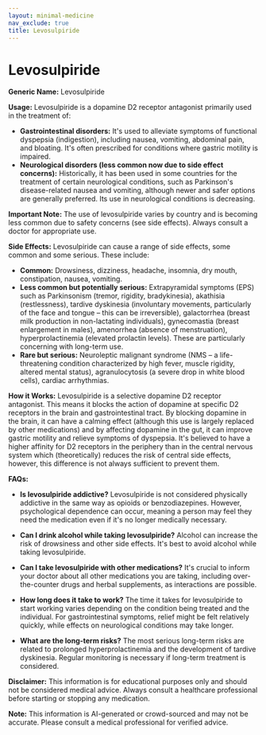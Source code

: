 ```yaml
---
layout: minimal-medicine
nav_exclude: true
title: Levosulpiride
---
```


# Levosulpiride

**Generic Name:** Levosulpiride

**Usage:** Levosulpiride is a dopamine D2 receptor antagonist primarily used in the treatment of:

* **Gastrointestinal disorders:** It's used to alleviate symptoms of functional dyspepsia (indigestion), including nausea, vomiting, abdominal pain, and bloating.  It's often prescribed for conditions where gastric motility is impaired.
* **Neurological disorders (less common now due to side effect concerns):**  Historically, it has been used in some countries for the treatment of certain neurological conditions, such as Parkinson's disease-related nausea and vomiting, although newer and safer options are generally preferred.  Its use in neurological conditions is decreasing.

**Important Note:**  The use of levosulpiride varies by country and is becoming less common due to safety concerns (see side effects).  Always consult a doctor for appropriate use.


**Side Effects:**  Levosulpiride can cause a range of side effects, some common and some serious.  These include:

* **Common:**  Drowsiness, dizziness, headache, insomnia, dry mouth, constipation, nausea, vomiting.
* **Less common but potentially serious:**  Extrapyramidal symptoms (EPS) such as Parkinsonism (tremor, rigidity, bradykinesia), akathisia (restlessness), tardive dyskinesia (involuntary movements, particularly of the face and tongue – this can be irreversible),  galactorrhea (breast milk production in non-lactating individuals), gynecomastia (breast enlargement in males), amenorrhea (absence of menstruation), hyperprolactinemia (elevated prolactin levels).  These are particularly concerning with long-term use.
* **Rare but serious:**  Neuroleptic malignant syndrome (NMS – a life-threatening condition characterized by high fever, muscle rigidity, altered mental status),  agranulocytosis (a severe drop in white blood cells), cardiac arrhythmias.


**How it Works:** Levosulpiride is a selective dopamine D2 receptor antagonist. This means it blocks the action of dopamine at specific D2 receptors in the brain and gastrointestinal tract.  By blocking dopamine in the brain, it can have a calming effect (although this use is largely replaced by other medications) and by affecting dopamine in the gut, it can improve gastric motility and relieve symptoms of dyspepsia.  It's believed to have a higher affinity for D2 receptors in the periphery than in the central nervous system which (theoretically) reduces the risk of central side effects, however,  this difference is not always sufficient to prevent them.


**FAQs:**

* **Is levosulpiride addictive?**  Levosulpiride is not considered physically addictive in the same way as opioids or benzodiazepines. However, psychological dependence can occur, meaning a person may feel they need the medication even if it's no longer medically necessary.

* **Can I drink alcohol while taking levosulpiride?**  Alcohol can increase the risk of drowsiness and other side effects.  It's best to avoid alcohol while taking levosulpiride.

* **Can I take levosulpiride with other medications?**  It's crucial to inform your doctor about all other medications you are taking, including over-the-counter drugs and herbal supplements, as interactions are possible.

* **How long does it take to work?**  The time it takes for levosulpiride to start working varies depending on the condition being treated and the individual.  For gastrointestinal symptoms, relief might be felt relatively quickly, while effects on neurological conditions may take longer.

* **What are the long-term risks?** The most serious long-term risks are related to prolonged hyperprolactinemia and the development of tardive dyskinesia.  Regular monitoring is necessary if long-term treatment is considered.


**Disclaimer:** This information is for educational purposes only and should not be considered medical advice.  Always consult a healthcare professional before starting or stopping any medication.


**Note:** This information is AI-generated or crowd-sourced and may not be accurate. Please consult a medical professional for verified advice.